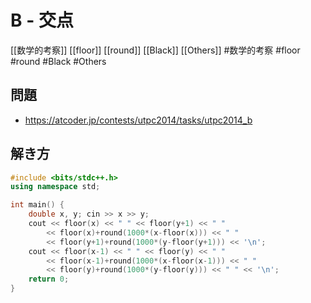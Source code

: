 # B - 交点
[[数学的考察]] [[floor]] [[round]] [[Black]] [[Others]]
#数学的考察 #floor #round #Black #Others 

## 問題
- https://atcoder.jp/contests/utpc2014/tasks/utpc2014_b

## 解き方
```c++
#include <bits/stdc++.h>
using namespace std;

int main() {
	double x, y; cin >> x >> y;
	cout << floor(x) << " " << floor(y+1) << " "
		<< floor(x)+round(1000*(x-floor(x))) << " "
		<< floor(y+1)+round(1000*(y-floor(y+1))) << '\n';
	cout << floor(x-1) << " " << floor(y) << " "
		<< floor(x-1)+round(1000*(x-floor(x-1))) << " "
		<< floor(y)+round(1000*(y-floor(y))) << " " << '\n';
	return 0;
}
```